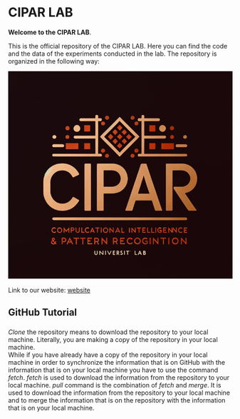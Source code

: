 # CIPAR LAB
**Welcome to the CIPAR LAB**.

This is the official repository of the CIPAR LAB. Here you can find the code and the data of the experiments conducted in the lab. The repository is organized in the following way:

![test_logo](/Photos/logo_2.png)




Link to our website: [website](https://sites.google.com/uniroma1.it/cipar-labs/home)
## GitHub Tutorial 

###
*Clone* the repository means to download the repository to your local machine. Literally, you are making a copy of the repository in your local machine.  
While if you have already have a copy of the repository in your local machine in order to synchronize the information that is on GitHub with the information that is on your local machine you have to use the
command *fetch*. *fetch* is used to download the information from the repository to your local machine.
*pull* command is the combination of *fetch* and *merge*. It is used to download the information from the repository to your local machine and to merge the information that is on the repository with the information that is on your local machine. 